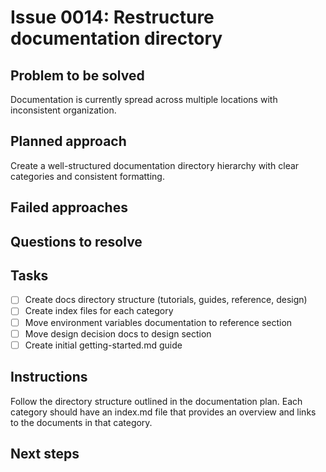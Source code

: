 # Issue 0014: Restructure documentation directory

## Problem to be solved
Documentation is currently spread across multiple locations with inconsistent organization.

## Planned approach
Create a well-structured documentation directory hierarchy with clear categories and consistent formatting.

## Failed approaches


## Questions to resolve


## Tasks
- [ ] Create docs directory structure (tutorials, guides, reference, design)
- [ ] Create index files for each category
- [ ] Move environment variables documentation to reference section
- [ ] Move design decision docs to design section
- [ ] Create initial getting-started.md guide

## Instructions
Follow the directory structure outlined in the documentation plan. Each category should have an index.md file that provides an overview and links to the documents in that category.

## Next steps

